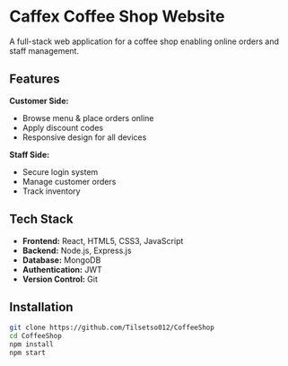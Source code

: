 # Caffex Coffee Shop Website

A full-stack web application for a coffee shop enabling online orders and staff management.

## Features

**Customer Side:**
- Browse menu & place orders online
- Apply discount codes
- Responsive design for all devices

**Staff Side:**
- Secure login system
- Manage customer orders
- Track inventory

## Tech Stack

- **Frontend:** React, HTML5, CSS3, JavaScript
- **Backend:** Node.js, Express.js
- **Database:** MongoDB
- **Authentication:** JWT
- **Version Control:** Git

## Installation

```bash
git clone https://github.com/Tilsetso012/CoffeeShop
cd CoffeeShop
npm install
npm start
